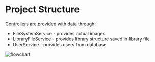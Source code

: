 # Project Structure

Controllers are provided with data through:

- FileSystemService - provides actual images 
- LibraryFileService - provides library structure saved in library file
- UserService - provides users from database

![flowchart](https://lucid.app/publicSegments/view/c2f51de1-f85a-4b22-944c-d881794040af/image.png)
